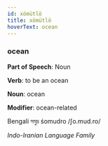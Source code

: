 ```yaml
---
id: xömütlö
title: xömütlö
hoverText: ocean
---
```


### ocean

**Part of Speech**: Noun

**Verb**: to be an ocean

**Noun**: ocean

**Modifier**: ocean-related

Bengali সমুদ্র śomudro /ʃo.mud.ro/

*Indo-Iranian Language Family*